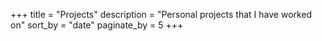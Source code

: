 +++
title = "Projects"
description = "Personal projects that I have worked on"
sort_by = "date"
paginate_by = 5
+++
